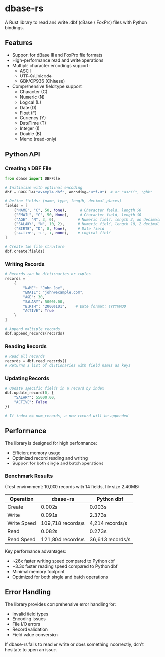 # dbase-rs

A Rust library to read and write .dbf (dBase / FoxPro) files with Python bindings.

## Features

- Support for dBase III and FoxPro file formats
- High-performance read and write operations
- Multiple character encodings support:
  - ASCII
  - UTF-8/Unicode
  - GBK/CP936 (Chinese)
- Comprehensive field type support:
  - Character (C)
  - Numeric (N)
  - Logical (L)
  - Date (D)
  - Float (F)
  - Currency (Y)
  - DateTime (T)
  - Integer (I)
  - Double (B)
  - Memo (read-only)

## Python API

### Creating a DBF File

```python
from dbase import DBFFile

# Initialize with optional encoding
dbf = DBFFile("example.dbf", encoding="utf-8")  # or "ascii", "gbk"

# Define fields: (name, type, length, decimal_places)
fields = [
    ("NAME", "C", 50, None),      # Character field, length 50
    ("EMAIL", "C", 50, None),     # Character field, length 50
    ("AGE", "N", 3, 0),          # Numeric field, length 3, no decimals
    ("SALARY", "N", 10, 2),      # Numeric field, length 10, 2 decimal places
    ("BIRTH", "D", 8, None),     # Date field
    ("ACTIVE", "L", 1, None),    # Logical field
]

# Create the file structure
dbf.create(fields)
```

### Writing Records

```python
# Records can be dictionaries or tuples
records = [
    {
        "NAME": "John Doe",
        "EMAIL": "john@example.com",
        "AGE": 30,
        "SALARY": 50000.00,
        "BIRTH": "20000101",    # Date format: YYYYMMDD
        "ACTIVE": True
    }
]

# Append multiple records
dbf.append_records(records)
```

### Reading Records

```python
# Read all records
records = dbf.read_records()
# Returns a list of dictionaries with field names as keys
```

### Updating Records

```python
# Update specific fields in a record by index
dbf.update_record(0, {
    "SALARY": 55000.00,
    "ACTIVE": False
})

# If index >= num_records, a new record will be appended
```

## Performance

The library is designed for high performance:
- Efficient memory usage
- Optimized record reading and writing
- Support for both single and batch operations

### Benchmark Results
(Test environment: 10,000 records with 14 fields, file size 2.40MB)

| Operation | dbase-rs | Python dbf |
|-----------|----------|------------|
| Create    | 0.002s   | 0.003s     |
| Write     | 0.091s   | 2.373s     |
| Write Speed| 109,718 records/s | 4,214 records/s |
| Read      | 0.082s   | 0.273s     |
| Read Speed | 121,804 records/s | 36,613 records/s |

Key performance advantages:
- ~26x faster writing speed compared to Python dbf
- ~3.3x faster reading speed compared to Python dbf
- Minimal memory footprint
- Optimized for both single and batch operations

## Error Handling

The library provides comprehensive error handling for:
- Invalid field types
- Encoding issues
- File I/O errors
- Record validation
- Field value conversion

If dbase-rs fails to read or write or does something incorrectly, don't hesitate to open an issue.



